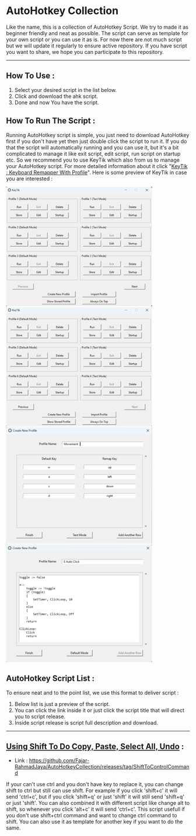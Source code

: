 # AutoHotkey Collection
Like the name, this is a collection of AutoHotkey Script. We try to made it as beginner friendly and neat as possible. The script can serve as template for your own script or you can use it as is. For now there are not much script but we will update it regularly to ensure active repository. If you have script you want to share, we hope you can participate to this repository.

------------------------------------------------------------------------------------------------------------------------------------------------------------------------------

## How To Use :
1. Select your desired script in the list below.
2. Click and download the ahk script.
3. Done and now You have the script.

## How To Run The Script :
Running AutoHotkey script is simple, you just need to download AutoHotkey first if you don't have yet then just double click the script to run it. If you do that the script will automatically running and you can use it, but it's a bit complicated to manage it like exit script, edit script, run script on startup etc. So we recommend you to use KeyTik which also from us to manage your AutoHotkey script. For more detailed information about it click "[KeyTik : Keyboard Remapper With Profile](https://github.com/Fajar-RahmadJaya/KeyTik)". Here is some preview of KeyTik in case you are interested :

<img src="Picture/Preview Main 1.png" alt="Preview Main 1" width="400" />
<img src="Picture/Preview Main 2.png" alt="Preview Main 1" width="400" />
<img src="Picture/Preview Create Default.png" alt="Preview Create Default" width="400" />
<img src="Picture/Preview Create Text.png" alt="Preview Create Text" width="400" />

## AutoHotkey Script List :
To ensure neat and to the point list, we use this format to deliver script :
1. Below list is just a preview of the script.
2. You can click the link inside it or just click the script title that will direct you to script release.
3. Inside script release is script full description and download.

------------------------------------------------------------------------------------------------------------------------------------------------------------------------------

## [Using Shift To Do Copy, Paste, Select All, Undo](https://github.com/Fajar-RahmadJaya/AutoHotkeyCollection/releases/tag/ShiftToControlCommand) :
- Link : https://github.com/Fajar-RahmadJaya/AutoHotkeyCollection/releases/tag/ShiftToControlCommand

If your can't use ctrl and you don't have key to replace it, you can change shift to ctrl but still can use shift. For example if you click 'shift+c' it will send 'ctrl+c', but if you click 'shift+q' or just 'shift' it will still send 'shift+q' or just 'shift'. You can also combined it with different script like change alt to shift, so whenever you click 'alt+c' it will send  'ctrl+c'. This script usefull if you don't use shift+ctrl command and want to change ctrl command to shift. You can also use it as template for another key if you want to do the same. 
